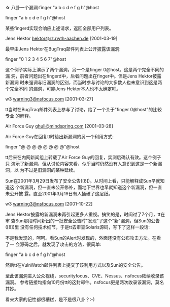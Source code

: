 ☆ 八卦一个漏洞:finger "a b c d e f g h"@host

finger "a b c d e f g h"@host

某些fingerd实现会响应上述请求，返回全部用户列表。

Jens Hektor <hektor@rz.rwth-aachen.de> [2001-03-19]

最早由Jens Hektor在BugTraq邮件列表上公开披露该漏洞:

finger "0 1 2 3 4 5 6 7"@host

这个例子实际上演示了两个漏洞，另一个是finger 0@host。这是两个完全不同的漏
洞，前者问题出在fingerd中，后者问题出在finger中。但是Jens Hektor披露新漏洞
时未强调与旧漏洞的区别，而当时参与讨论的大多数人也未意识到这是两个完全不同
的漏洞，可能Jens Hektor本人也不太确定吧。

w3 <warning3@nsfocus.com> [2001-03-27]

tt当时在BugTraq邮件列表上参与了讨论，给了一个关于"finger 0@host"的比较专业
的解释。

Air Force Guy <ghull@mindspring.com> [2001-03-28]

Air Force Guy在回复tt时给出新漏洞的另一个利用方式:

finger "@ @ @ @ @ @ @ @"@host

tt后来在内网新闻组上转载了Air Force Guy的回复，实测后确认有效。这个例子只
演示了新漏洞，但从讨论内容来看，似乎当时仍然没有人意识到这是一个新漏洞，以
为不过是旧漏洞的某种延续。

Sun在2001年3月29日发布了安全公告([8])。从时间上看，只能解释成Sun早就知道这
个新漏洞，但一直未公开修补，而地下世界也早就知道这个新漏洞，但一直未公开披
露。直至2001年3月19日有人捅破了这层纸。

w3 <warning3@nsfocus.com> [2001-10-22]

Jens Hektor披露的新漏洞未再引起更多人重视。搞笑的是，时间过了7个月，tt在审
查Sun那段时间新出的一批安全公告时"发现"了这个"新"漏洞，但Sun的公告([8])里
没有任何技术细节，于是tt去审查Solaris源码，写下了这样一段话:

不是我发现的，呵呵。看Sun的Alert时发现的，外面还没有公布攻击方法。在看了一
会源码之后，就发现了攻击的方法，很简单:

finger "a b c d e f g h"@host

然后tt在VulnWatch邮件列表上提交了该利用方式以及Sun的安全公告。

至此该漏洞进入公众视线，securityfocus、CVE、Nessus、nsfocus陆续收录该漏洞。
参考链接均指向10月份tt的这封邮件。nsfocus更是两次收录该漏洞，莫名其妙。

看来大家的记性都很糟糕，是不是很八卦？:-)